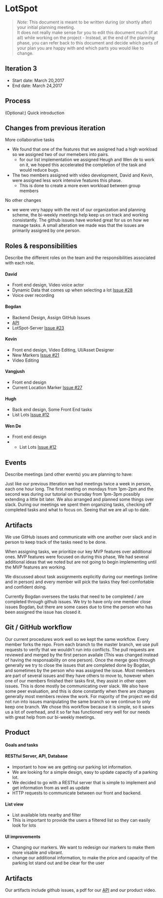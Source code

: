 # LotSpot

 > _Note:_ This document is meant to be written during (or shortly after) your initial planning meeting.     
 > It does not really make sense for you to edit this document much (if at all) while working on the project - Instead, at the end of the planning phase, you can refer back to this document and decide which parts of your plan you are happy with and which parts you would like to change.


## Iteration 3

 * Start date: March 20,2017
 * End date: March 24,2017

## Process

(Optional:) Quick introduction

## Changes from previous iteration

More collaborative tasks
 - We found that one of the features that we assigned had a high workload so we assigned two of our memebers into pairs.
   - for our list implementation we assigned Heugh and Wen de to work on it, we hoped this accelerated the completion of the task and would reduce bugs.
 - The two members assigned with video development, David and Kevin, were assigned less work intensive features this phase.
   - This is done to create a more even workload between group members
   
No other changes
  - we were very happy with the rest of our organization and planning scheme, the bi-weekly meetings help keep us on track and working consistantly. The github issues have worked great for us on how we manage tasks. A small alteration we made was that the issues are primarily assigned by one person. 

## Roles & responsibilities

Describe the different roles on the team and the responsibilities associated with each role.

#### David 
  - Front end design, Video voice actor
  - Dynamic Data that comes up when selecting a lot [Issue #28](https://github.com/csc301-winter-2017/project-team-21/issues/28)
  - Voice over recording

#### Bogdan 
  - Backend Design, Assign GitHub Issues
  - [API](https://github.com/csc301-winter-2017/project-team-21/blob/master/deliverables/LotSpotAPI.pdf)
  - LotSpot-Server [Issue #23](https://github.com/csc301-winter-2017/project-team-21/issues/23) 

#### Kevin 
  - Front end design, Video Editing, UI/Asset Designer
  - New Markers [Issue #21](https://github.com/csc301-winter-2017/project-team-21/issues/21)
  - Video Editing

#### Vangjush 
  - Front end design
  - Current Location Marker [Issue #27](https://github.com/csc301-winter-2017/project-team-21/issues/27)

#### Hugh 
  - Back end design, Some Front End tasks
  - List Lots [Issue #12](https://github.com/csc301-winter-2017/project-team-21/issues/12)

#### Wen De 
  - Front end design
  - - List Lots [Issue #12](https://github.com/csc301-winter-2017/project-team-21/issues/12)


## Events

Describe meetings (and other events) you are planning to have:

Just like our previous itteration we had meetings twice a week in person, each one hour long. The first meeting on mondays from 1pm-2pm and the second was during our tutorial on thursday from 1pm-3pm possibly extending a little bit later. We also arranged and planned some things over slack. During our meetings we spent them organizing tasks, checking off completed tasks and what to focus on. Seeing that we are all up to date. 
 

## Artifacts

We use GitHub issues and communicate with one another over slack and in person to keep track of the tasks need to be done.

When assigning tasks, we prioritize our key MVP features over additional ones. MVP features were focused on during this phase, We had several additional ideas that we noted but are not going to begin implementing until the MVP features are working.

We discussed about task assignments explicitly during our meetings (online and in person) and every member will pick the tasks they feel comfortable and confident doing.

Currently Bogdan oversees the tasks that need to be completed / are completed through github issues. We try to have only one member close issues Bogdan, but there are some cases due to time the person who has been assigned the issue has closed it.

## Git / GitHub workflow

Our current procedures work well so we kept the same workflow. Every member forks the repo. From each branch to the master branch, we use pull requests to verify that we wouldn’t run into conflicts. The pull requests are reviewed and merged by the first person availale (This was changed instead of having the responsability on one person). Once the merge goes through generally we try to close the issues that are completed done by Bogdan, and sometimes by the person who was assigned the issue. Most members are part of several issues and they have others to move to, however when one of our members finished their tasks first, they assist in other open issues. This is done mostly be communicating over slack. We also have some peer evaluation, and this is done constantly when there are changes generally most members review the work. For majority of the project we did not run into issues manipulating the same branch so we continue to only keep one branch. We chose this workflow because it is simple, so it saves us a lot of overhead, and it so far has functioned very well for our needs with great help from our bi-weekly meetings.

## Product

#### Goals and tasks

#### RESTful Server, API, Database
  - Important to how we are getting our parking lot information.
  - We are looking for a simple design, easy to update capactiy of a parking lot.
  - We decided to go with a RESTful server that is simple to implement and get information from as well as update
  - HTTP requests to communicate between our front and backend.
 
#### List view
  - List available lots nearby and filter
  - This is important to provide the users a filtered list so they can easily look for lots
  
#### UI improvements
  - Changing our markers. We want to redesign our markers to make them more visable and vibrant.
  - change our additional information, to make the price and capacity of the parking lot stand out and be clear for the user

## Artifacts

Our artifacts include github issues, a pdf for our [API](https://github.com/csc301-winter-2017/project-team-21/blob/master/deliverables/LotSpotAPI.pdf) and our product video.
